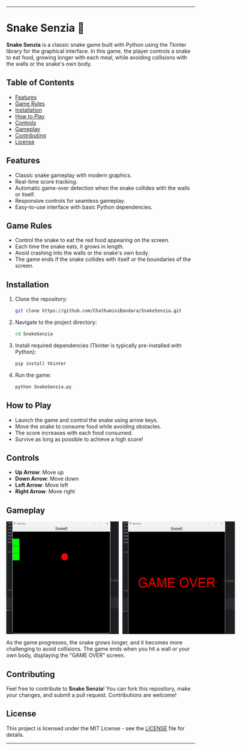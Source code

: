 
---

# Snake Senzia 🐍

**Snake Senzia** is a classic snake game built with Python using the Tkinter library for the graphical interface. In this game, the player controls a snake to eat food, growing longer with each meal, while avoiding collisions with the walls or the snake's own body. 

## Table of Contents
- [Features](#features)
- [Game Rules](#game-rules)
- [Installation](#installation)
- [How to Play](#how-to-play)
- [Controls](#controls)
- [Gameplay](#gameplay)
- [Contributing](#contributing)
- [License](#license)

## Features
- Classic snake gameplay with modern graphics.
- Real-time score tracking.
- Automatic game-over detection when the snake collides with the walls or itself.
- Responsive controls for seamless gameplay.
- Easy-to-use interface with basic Python dependencies.

## Game Rules
- Control the snake to eat the red food appearing on the screen.
- Each time the snake eats, it grows in length.
- Avoid crashing into the walls or the snake's own body.
- The game ends if the snake collides with itself or the boundaries of the screen.

## Installation

1. Clone the repository:
   ```bash
   git clone https://github.com/ChathuminiBandara/SnakeSenzia.git
   ```

2. Navigate to the project directory:
   ```bash
   cd SnakeSenzia
   ```

3. Install required dependencies (Tkinter is typically pre-installed with Python):
   ```bash
   pip install tkinter
   ```

4. Run the game:
   ```bash
   python SnakeSenzia.py
   ```

## How to Play
- Launch the game and control the snake using arrow keys.
- Move the snake to consume food while avoiding obstacles.
- The score increases with each food consumed.
- Survive as long as possible to achieve a high score!

## Controls
- **Up Arrow**: Move up
- **Down Arrow**: Move down
- **Left Arrow**: Move left
- **Right Arrow**: Move right

## Gameplay

<div style="display: flex; gap: 10px;"> <img alt="Snake Senzia" height="300px" src="Game.png" width="300px"/> <img alt="Snake Senzia Game Over" height="300px" src="SnakeSenzia/GameOver.png" width="300px"/> </div>

As the game progresses, the snake grows longer, and it becomes more challenging to avoid collisions. The game ends when you hit a wall or your own body, displaying the "GAME OVER" screen.

## Contributing
Feel free to contribute to **Snake Senzia**! You can fork this repository, make your changes, and submit a pull request. Contributions are welcome!

## License
This project is licensed under the MIT License - see the [LICENSE](Licence.txt) file for details.

---
